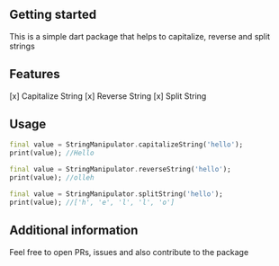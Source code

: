 <!-- 
This README describes the package. If you publish this package to pub.dev,
this README's contents appear on the landing page for your package.

For information about how to write a good package README, see the guide for
[writing package pages](https://dart.dev/guides/libraries/writing-package-pages). 

For general information about developing packages, see the Dart guide for
[creating packages](https://dart.dev/guides/libraries/create-library-packages)
and the Flutter guide for
[developing packages and plugins](https://flutter.dev/developing-packages). 
-->

## Getting started

This is a simple dart package that helps to capitalize, reverse and split strings

## Features

 [x] Capitalize String
 [x] Reverse String
 [x] Split String

## Usage

```dart
final value = StringManipulator.capitalizeString('hello');
print(value); //Hello
```


```dart
final value = StringManipulator.reverseString('hello');
print(value); //olleh
```


```dart
final value = StringManipulator.splitString('hello');
print(value); //['h', 'e', 'l', 'l', 'o']
```

## Additional information

Feel free to open PRs, issues and also contribute to the package
